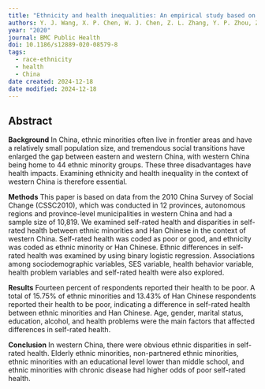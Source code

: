 ```yaml
---
title: "Ethnicity and health inequalities: An empirical study based on the 2010 China survey of social change (CSSC) in Western China"
authors: Y. J. Wang, X. P. Chen, W. J. Chen, Z. L. Zhang, Y. P. Zhou, Z. Jia
year: "2020"
journal: BMC Public Health
doi: 10.1186/s12889-020-08579-8
tags:
  - race-ethnicity
  - health
  - China
date created: 2024-12-18
date modified: 2024-12-18
---
```


## Abstract

**Background**
In China, ethnic minorities often live in frontier areas and have a relatively small population size, and tremendous social transitions have enlarged the gap between eastern and western China, with western China being home to 44 ethnic minority groups. These three disadvantages have health impacts. Examining ethnicity and health inequality in the context of western China is therefore essential.

**Methods**
This paper is based on data from the 2010 China Survey of Social Change (CSSC2010), which was conducted in 12 provinces, autonomous regions and province-level municipalities in western China and had a sample size of 10,819. We examined self-rated health and disparities in self-rated health between ethnic minorities and Han Chinese in the context of western China. Self-rated health was coded as poor or good, and ethnicity was coded as ethnic minority or Han Chinese. Ethnic differences in self-rated health was examined by using binary logistic regression. Associations among sociodemographic variables, SES variable, health behavior variable, health problem variables and self-rated health were also explored.

**Results**
Fourteen percent of respondents reported their health to be poor. A total of 15.75% of ethnic minorities and 13.43% of Han Chinese respondents reported their health to be poor, indicating a difference in self-rated health between ethnic minorities and Han Chinese. Age, gender, marital status, education, alcohol, and health problems were the main factors that affected differences in self-rated health.

**Conclusion**
In western China, there were obvious ethnic disparities in self-rated health. Elderly ethnic minorities, non-partnered ethnic minorities, ethnic minorities with an educational level lower than middle school, and ethnic minorities with chronic disease had higher odds of poor self-rated health.
